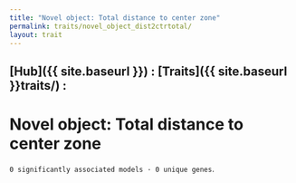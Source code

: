 ```yaml
---
title: "Novel object: Total distance to center zone"
permalink: traits/novel_object_dist2ctrtotal/
layout: trait
---
```


## [Hub]({{ site.baseurl }}) : [Traits]({{ site.baseurl }}traits/) : 

# Novel object: Total distance to center zone
`0 significantly associated models · 0 unique genes`.

